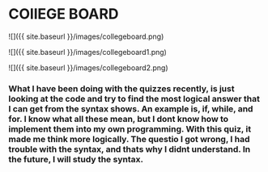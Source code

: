 
# COllEGE BOARD
![]({{ site.baseurl }}/images/collegeboard.png)

![]({{ site.baseurl }}/images/collegeboard1.png)

![]({{ site.baseurl }}/images/collegeboard2.png)
### What I have been doing with the quizzes recently, is just looking at the code and try to find the most logical answer that I can get from the syntax shows. An example is, if, while, and for. I know what all these mean, but I dont know how to implement them into my own programming. With this quiz, it made me think more logically. The questio I got wrong, I had trouble with the syntax, and thats why I didnt understand. In the future, I will study the syntax. 